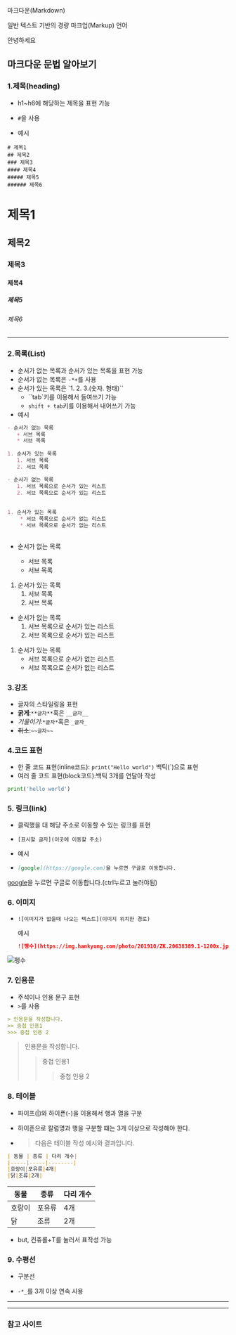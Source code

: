 마크다운(Markdown)

일반 텍스트 기반의 경량 마크업(Markup) 언어

안녕하세요

## 마크다운 문법 알아보기

### 1.제목(heading)

* h1~h6에 해당하는 제목을 표현 가능

* `#`을 사용
* 예시

```
# 제목1
## 제목2
### 제목3
#### 제목4
##### 제목5
###### 제목6
```

# 제목1
## 제목2
### 제목3
#### 제목4
##### 제목5
###### 제목6

---

### 2.목록(List)

* 순서가 없는 목록과 순서가 있는 목록을 표현 가능
* 순서가 없는 목록은 `-*+`를 사용
* 순서가 있는 목록은 `1. 2. 3.(숫자. 형태)``
  * ``tab`키를 이용해서 들여쓰기 가능
  * `shift + tab`키를 이용해서 내어쓰기 가능
* 예시

```markdown
- 순서가 없는 목록
   + 서브 목록
   * 서브 목록
 
1. 순서가 있는 목록
   1. 서브 목록
   2. 서브 목록

- 순서가 없는 목록
   1. 서브 목록으로 순서가 있는 리스트
   2. 서브 목록으로 순서가 있는 리스트
   
   
1. 순서가 있는 목록
    * 서브 목록으로 순서가 없는 리스트
    * 서브 목록으로 순서가 없는 리스트
   
```

- 순서가 없는 목록
   + 서브 목록
   
   * 서브 목록

1. 순서가 있는 목록
   1. 서브 목록
   2. 서브 목록



- 순서가 없는 목록
   1. 서브 목록으로 순서가 있는 리스트
   2. 서브 목록으로 순서가 있는 리스트
   
   
1. 순서가 있는 목록
    * 서브 목록으로 순서가 없는 리스트
    * 서브 목록으로 순서가 없는 리스트



### 3.강조

+ 글자의 스타일링을 표현
+ __굵게__:`**글자**`혹은 `__글자__`
+ _기울이기_:`*글자*`혹은 `_글자_`
+ ~~취소~~:`~~글자~~`





### 4.코드 표현

- 한 줄 코드 표현(inline코드): `print("Hello world")` 백틱(`)으로 표현
- 여러 줄 코드 표현(block코드):백틱 3개를 연달아 작성

``` python
print('hello world')
```



### 5. 링크(link)

- 클릭했을 대 해당 주소로 이동할 수 있는 링크를 표현

- `[표시할 글자](이곳에 이동할 주소)`

- 예시

- ```markdown
  [google](https://google.com)을 누르면 구글로 이동합니다.
  ```

[google](https://google.com)을 누르면 구글로 이동합니다.(ctrl누르고 눌러야됨)



### 6. 이미지

- `![이미지가 없을때 나오는 텍스트](이미지 위치한 경로)`

  예시

  ```markdown
  ![펭수](https://img.hankyung.com/photo/201910/ZK.20638389.1-1200x.jpg)
  ```

  

![펭수](https://img.hankyung.com/photo/201910/ZK.20638389.1-1200x.jpg)



### 7. 인용문

- 주석이나 인용 문구 표현
- `>`를 사용

```markdown
> 인용문을 작성합니다.
>> 중첩 인용1
>>> 중첩 인용 2
```

> 인용문을 작성합니다.
> > 중첩 인용1
> >
> > > 중첩 인용 2



### 8. 테이블

- 파이프(|)와 하이픈(-)을 이용해서 행과 열을 구분

- 하이픈으로 칼럼명과 행을 구분할  떄는 3개 이상으로 작성해야 한다.

- > 다음은 테이블 작성 예시와 결과입니다.

```markdown
| 동물 | 종류 | 다리 개수|
|-----|-----|--------|
|호랑이|포유류|4개|
|닭|조류|2개|
```

| 동물   | 종류   | 다리 개수 |
| ------ | ------ | --------- |
| 호랑이 | 포유류 | 4개       |
| 닭     | 조류   | 2개       |



- but, 컨츄롤+T를 눌러서 표작성 가능





### 9. 수평선

- 구분선

- `-*_`를 3개 이상 연속 사용

___

***



### 참고 사이트

